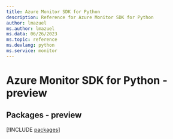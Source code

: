 ```yaml
---
title: Azure Monitor SDK for Python
description: Reference for Azure Monitor SDK for Python
author: lmazuel
ms.author: lmazuel
ms.data: 06/26/2023
ms.topic: reference
ms.devlang: python
ms.service: monitor
---
```

# Azure Monitor SDK for Python - preview
## Packages - preview
[!INCLUDE [packages](monitor-index.md)]